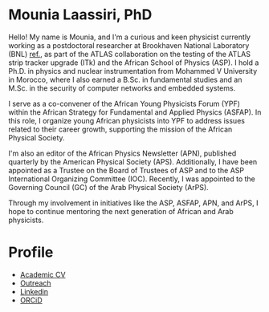 # Mounia Laassiri, PhD
Hello! My name is Mounia, and I'm a curious and keen physicist currently working as a postdoctoral researcher at Brookhaven National Laboratory (BNL) [ref.](https://www.bnl.gov/staff/mlaassiri), as part of the ATLAS collaboration on the testing of the ATLAS strip tracker upgrade (ITk) and the African School of Physics (ASP). I hold a Ph.D. in physics and nuclear instrumentation from Mohammed V University in Morocco, where I also earned a B.Sc. in fundamental studies and an M.Sc. in the security of computer networks and embedded systems.

I serve as a co-convener of the African Young Physicists Forum (YPF) within the African Strategy for Fundamental and Applied Physics (ASFAP). In this role, I organize young African physicists into YPF to address issues related to their career growth, supporting the mission of the African Physical Society. 

I'm also an editor of the African Physics Newsletter (APN), published quarterly by the American Physical Society (APS). Additionally, I have been appointed as a Trustee on the Board of Trustees of ASP and to the ASP International Organizing Committee (IOC). Recently, I was appointed to the Governing Council (GC) of the Arab Physical Society (ArPS).

Through my involvement in initiatives like the ASP, ASFAP, APN, and ArPS, I hope to continue mentoring the next generation of African and Arab physicists.

# Profile
* [Academic CV](CV/Academic_CV.pdf)
* [Outreach](../Outreach/Description.html)
* [Linkedin](https://fi.linkedin.com/in/mounia-laassiri-85390185)
* [ORCiD](https://orcid.org/0000-0001-7146-4468)

